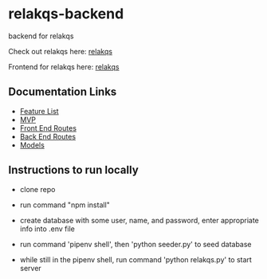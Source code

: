 # relakqs-backend
backend for relakqs

Check out relakqs here: [relakqs](https://relakqs.herokuapp.com)

Frontend for relakqs here: [relakqs](https://github.com/arkaneshiro/relakqs)

## Documentation Links
- [Feature List](https://github.com/arkaneshiro/relakqs/blob/master/Documentation/feature-list.md)
- [MVP](https://github.com/arkaneshiro/relakqs/blob/master/Documentation/mvp.md)
- [Front End Routes](https://github.com/arkaneshiro/relakqs/blob/master/Documentation/frontEndRoutes.md)
- [Back End Routes](https://github.com/arkaneshiro/relakqs/blob/master/Documentation/backEndRoutes.md)
- [Models](https://github.com/arkaneshiro/relakqs/blob/master/Documentation/models.md)

## Instructions to run locally
- clone repo
- run command "npm install"

- create database with some user, name, and password, enter appropriate info into .env file
- run command 'pipenv shell', then 'python seeder.py' to seed database
- while still in the pipenv shell, run command 'python relakqs.py' to start server
